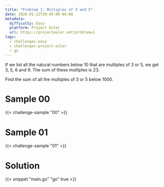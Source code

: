 ```yaml
---
title: "Problem 1: Multiples of 3 and 5"
date: 2020-01-22T20:45:00-04:00
metadata:
  difficulty: Easy
  platform: Project Euler
  url: https://projecteuler.net/problem=1
tags:
  - challenges-easy
  - challenges-project-euler
  - go
---
```


If we list all the natural numbers below 10 that are multiples of 3 or 5, we
get 3, 5, 6 and 9. The sum of these multiples is 23.

Find the sum of all the multiples of 3 or 5 below 1000.

# Sample 00

{{< challenge-sample "00" >}}

# Sample 01

{{< challenge-sample "01" >}}

# Solution

{{< snippet "main.go" "go" true >}}

